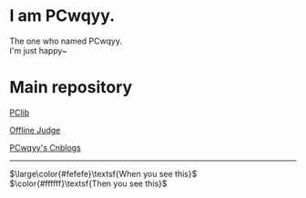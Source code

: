 # I am PCwqyy.
The one who named PCwqyy.  
I'm just happy~

# Main repository
[PClib](https://github.com/PCwqyy/PCLib)

[Offline Judge](https://github.com/PCwqyy/OfflineJudge)

[PCwqyy's Cnblogs](https://www.cnblogs.com/PCwqyy/)
 
---

$\large\color{#fefefe}\textsf{When you see this}$  
$\color{#ffffff}\textsf{Then you see this}$
 
